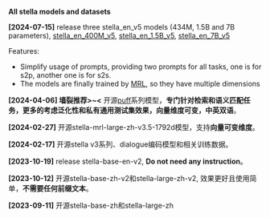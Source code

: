 **All stella models and datasets**

**[2024-07-15]** release three stella_en_v5 models (434M, 1.5B and 7B parameters), [stella_en_400M_v5](https://huggingface.co/infgrad), [stella_en_1.5B_v5](https://huggingface.co/infgrad), [stella_en_7B_v5](https://huggingface.co/infgrad)

Features:
- Simplify usage of prompts, providing two prompts for all tasks, one is for s2p, another one is for s2s.
- The models are finally trained by [MRL](https://arxiv.org/abs/2205.13147), so they have multiple dimensions

**[2024-04-06] 墙裂推荐>~<** 开源[puff](https://huggingface.co/infgrad/puff-base-v1)系列模型，**专门针对检索和语义匹配任务，更多的考虑泛化性和私有通用测试集效果，向量维度可变，中英双语**。

**[2024-02-27]** 开源stella-mrl-large-zh-v3.5-1792d模型，支持**向量可变维度**。

**[2024-02-17]** 开源stella v3系列、dialogue编码模型和相关训练数据。

**[2023-10-19]** release stella-base-en-v2, **Do not need any instruction**。

**[2023-10-12]** 开源stella-base-zh-v2和stella-large-zh-v2, 效果更好且使用简单，**不需要任何前缀文本**。

**[2023-09-11]** 开源stella-base-zh和stella-large-zh
